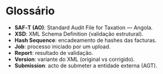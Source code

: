 # Glossário

- **SAF‑T (AO)**: Standard Audit File for Taxation — Angola.
- **XSD**: XML Schema Definition (validação estrutural).
- **Hash Sequence**: encadeamento de hashes das facturas.
- **Job**: processo iniciado por um upload.
- **Report**: resultado de validação.
- **Version**: variante do XML (original vs corrigido).
- **Submission**: acto de submeter a entidade externa (AGT).
